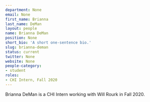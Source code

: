 ```yaml
---
department: None
email: None
first_name: Brianna
last_name: DeMan
layout: people
name: Brianna DeMan
position: None
short_bio: 'A short one-sentence bio.'
slug: brianna-deman
status: current
twitter: None
website: None
people-category:
- student
roles:
- CHI Intern, Fall 2020
---
```

Brianna DeMan is a CHI Intern working with Will Rourk in Fall 2020.